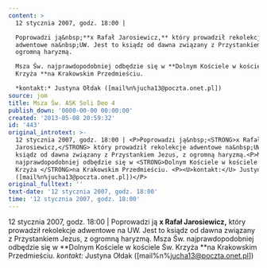 ```yaml
---
content: >
  12 stycznia 2007, godz. 18:00 | 

  Poprowadzi ją&nbsp;**x Rafał Jarosiewicz,** który prowadził rekolekcje
  adwentowe na&nbsp;UW. Jest to ksiądz od dawna związany z Przystankiem Jezus, z
  ogromną haryzmą.

  Msza Św. najprawdopodobniej odbędzie się w **Dolnym Kościele w kościele Św.
  Krzyża **na Krakowskim Przedmieściu. 

  *kontakt:* Justyna Ołdak ([mail%n%jucha13@poczta.onet.pl])
source: jom
title: Msza Św. ASK Soli Deo 4
publish_down: '0000-00-00 00:00:00'
created: '2013-05-08 20:59:32'
id: '443'
original_introtext: >-
  12 stycznia 2007, godz. 18:00 | <P>Poprowadzi ją&nbsp;<STRONG>x Rafał
  Jarosiewicz,</STRONG> który prowadził rekolekcje adwentowe na&nbsp;UW. Jest to
  ksiądz od dawna związany z Przystankiem Jezus, z ogromną haryzmą.<P>Msza Św.
  najprawdopodobniej odbędzie się w <STRONG>Dolnym Kościele w kościele Św.
  Krzyża </STRONG>na Krakowskim Przedmieściu. <P><U>kontakt:</U> Justyna Ołdak
  ([mail%n%jucha13@poczta.onet.pl])</P>
original_fulltext: ''
text-date: '12 stycznia 2007, godz. 18:00'
time: '12 stycznia 2007, godz. 18:00'
---
```

12 stycznia 2007, godz. 18:00 | 
Poprowadzi ją&nbsp;**x Rafał Jarosiewicz,** który prowadził rekolekcje adwentowe na&nbsp;UW. Jest to ksiądz od dawna związany z Przystankiem Jezus, z ogromną haryzmą.
Msza Św. najprawdopodobniej odbędzie się w **Dolnym Kościele w kościele Św. Krzyża **na Krakowskim Przedmieściu. 
*kontakt:* Justyna Ołdak ([mail%n%jucha13@poczta.onet.pl])


<!--{{json:{"created_date":"2013-05-08 20:59:32","publish_down":"0000-00-00 00:00:00","id":"443"}}}-->